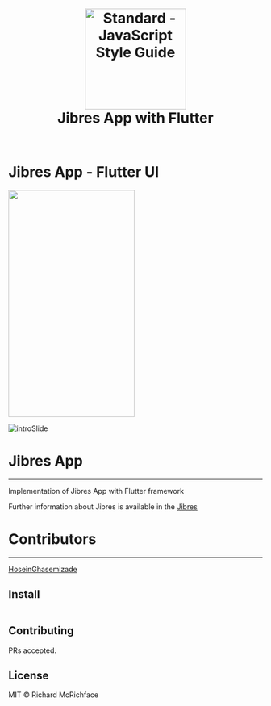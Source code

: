 <h1 align="center">
  <a href="https://standardjs.com"><img src="https://cdn.jibres.ir/logo/en/png/Jibres-Logo-en-safe-2048.png" alt="Standard - JavaScript Style Guide" width="200"></a>
  <br>
  Jibres App with Flutter
  <br>
  <br>
</h1>


# Jibres App - Flutter UI
<img src= "https://user-images.githubusercontent.com/92257857/183235662-e1e8fc15-5099-48c7-900e-770a140a3a4b.png" width="250" height="450">


![introSlide](https://user-images.githubusercontent.com/92257857/183235582-ceb2d6ad-ed3c-4090-99e2-7c0774670eef.png)


# Jibres App
---------------------
Implementation of Jibres App with Flutter framework

[Jibres]: <http://jibres.com>
Further information about Jibres is available in the [Jibres]

# Contributors
---------------------
[HoseinGhasemizade]: <http://ghasemizade.com>
[HoseinGhasemizade]

## Install

```
```



## Contributing

PRs accepted.

## License

MIT © Richard McRichface
